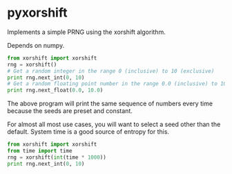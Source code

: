 # pyxorshift

Implements a simple PRNG using the xorshift algorithm.

Depends on numpy.

``` python
from xorshift import xorshift
rng = xorshift()
# Get a random integer in the range 0 (inclusive) to 10 (exclusive)
print rng.next_int(0, 10)
# Get a random floating point number in the range 0.0 (inclusive) to 10.0 (inclusive)
print rng.next_float(0.0, 10.0)
```

The above program will print the same sequence of numbers every time because the seeds are preset and constant.

For almost all most use cases, you will want to select a seed other than the default. System time is a good source of entropy for this.

``` python
from xorshift import xorshift
from time import time
rng = xorshift(int(time * 1000))
print rng.next_int(0, 10)
```
